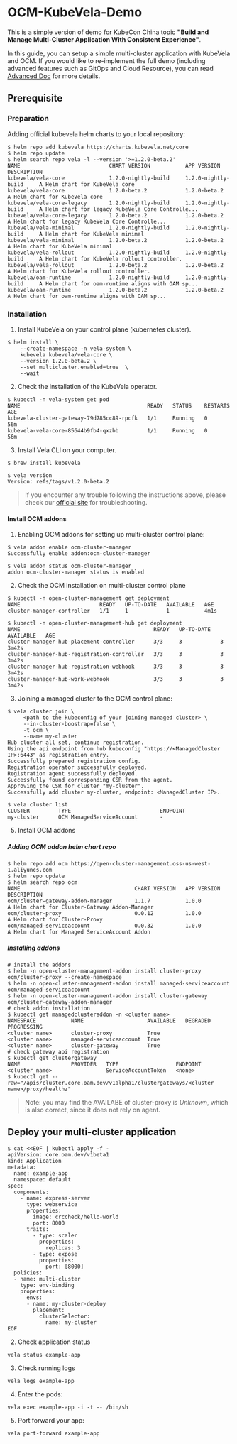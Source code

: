 # OCM-KubeVela-Demo

This is a simple version of demo for KubeCon China topic **"Build and Manage Multi-Cluster Application With Consistent Experience"**. 

In this guide, you can setup a simple multi-cluster application with KubeVela and OCM. If you would like to re-implement the full demo (including advanced features such as GitOps and Cloud Resource), you can read [Advanced Doc](https://github.com/wonderflow/ocm-kubevela-demo/tree/advanced) for more details.

## Prerequisite

### Preparation

Adding official kubevela helm charts to your local repository:

```shell
$ helm repo add kubevela https://charts.kubevela.net/core
$ helm repo update
$ helm search repo vela -l --version '>=1.2.0-beta.2'
NAME                            CHART VERSION           APP VERSION             DESCRIPTION                                       
kubevela/vela-core              1.2.0-nightly-build     1.2.0-nightly-build     A Helm chart for KubeVela core                    
kubevela/vela-core              1.2.0-beta.2            1.2.0-beta.2            A Helm chart for KubeVela core                    
kubevela/vela-core-legacy       1.2.0-nightly-build     1.2.0-nightly-build     A Helm chart for legacy KubeVela Core Controlle...
kubevela/vela-core-legacy       1.2.0-beta.2            1.2.0-beta.2            A Helm chart for legacy KubeVela Core Controlle...
kubevela/vela-minimal           1.2.0-nightly-build     1.2.0-nightly-build     A Helm chart for KubeVela minimal                 
kubevela/vela-minimal           1.2.0-beta.2            1.2.0-beta.2            A Helm chart for KubeVela minimal                 
kubevela/vela-rollout           1.2.0-nightly-build     1.2.0-nightly-build     A Helm chart for KubeVela rollout controller.     
kubevela/vela-rollout           1.2.0-beta.2            1.2.0-beta.2            A Helm chart for KubeVela rollout controller.     
kubevela/oam-runtime            1.2.0-nightly-build     1.2.0-nightly-build     A Helm chart for oam-runtime aligns with OAM sp...
kubevela/oam-runtime            1.2.0-beta.2            1.2.0-beta.2            A Helm chart for oam-runtime aligns with OAM sp...
```

### Installation

1. Install KubeVela on your control plane (kubernetes cluster).

```shell
$ helm install \
    --create-namespace -n vela-system \
    kubevela kubevela/vela-core \
    --version 1.2.0-beta.2 \
    --set multicluster.enabled=true  \
    --wait
```

2. Check the installation of the KubeVela operator.

```shell
$ kubectl -n vela-system get pod
NAME                                        READY   STATUS    RESTARTS   AGE
kubevela-cluster-gateway-79d785cc89-rpcfk   1/1     Running   0          56m
kubevela-vela-core-85644b9fb4-qxzbb         1/1     Running   0          56m
```

3. Install Vela CLI on your computer.

```shell
$ brew install kubevela

$ vela version
Version: refs/tags/v1.2.0-beta.2
```

>  If you encounter any trouble following the instructions above, please check our [official site](https://kubevela.io/docs/install#2-install-kubevela) for troubleshooting.

#### Install OCM addons

1. Enabling OCM addons for setting up multi-cluster control plane:

```shell
$ vela addon enable ocm-cluster-manager
Successfully enable addon:ocm-cluster-manager

$ vela addon status ocm-cluster-manager
addon ocm-cluster-manager status is enabled
```

2. Check the OCM installation on multi-cluster control plane

```shell
$ kubectl -n open-cluster-management get deployment
NAME                         READY   UP-TO-DATE   AVAILABLE   AGE
cluster-manager-controller   1/1     1            1           4m1s

$ kubectl -n open-cluster-management-hub get deployment
NAME                                          READY   UP-TO-DATE   AVAILABLE   AGE
cluster-manager-hub-placement-controller      3/3     3            3           3m42s
cluster-manager-hub-registration-controller   3/3     3            3           3m42s
cluster-manager-hub-registration-webhook      3/3     3            3           3m42s
cluster-manager-hub-work-webhook              3/3     3            3           3m42s
```

3. Joining a managed cluster to the OCM control plane:

```shell
$ vela cluster join \
     <path to the kubeconfig of your joining managed cluster> \
     --in-cluster-boostrap=false \
     -t ocm \
     --name my-cluster
Hub cluster all set, continue registration.
Using the api endpoint from hub kubeconfig "https://<ManagedCluster IP>:6443" as registration entry.
Successfully prepared registration config.
Registration operator successfully deployed.
Registration agent successfully deployed.
Successfully found corresponding CSR from the agent.
Approving the CSR for cluster "my-cluster".
Successfully add cluster my-cluster, endpoint: <ManagedCluster IP>.

$ vela cluster list
CLUSTER         TYPE                            ENDPOINT
my-cluster      OCM ManagedServiceAccount       - 
```

5. Install OCM addons

##### Adding OCM addon helm chart repo

```shell
$ helm repo add ocm https://open-cluster-management.oss-us-west-1.aliyuncs.com
$ helm repo update
$ helm search repo ocm
NAME                                    CHART VERSION   APP VERSION     DESCRIPTION                                   
ocm/cluster-gateway-addon-manager       1.1.7           1.0.0           A Helm chart for Cluster-Gateway Addon-Manager
ocm/cluster-proxy                       0.0.12          1.0.0           A Helm chart for Cluster-Proxy                
ocm/managed-serviceaccount              0.0.32          1.0.0           A Helm chart for Managed ServiceAccount Addon
```

##### Installing addons

```shell
# install the addons
$ helm -n open-cluster-management-addon install cluster-proxy ocm/cluster-proxy --create-namespace
$ helm -n open-cluster-management-addon install managed-serviceaccount ocm/managed-serviceaccount
$ helm -n open-cluster-management-addon install cluster-gateway ocm/cluster-gateway-addon-manager
# check addon installation
$ kubectl get managedclusteraddon -n <cluster name> 
NAMESPACE           NAME                    AVAILABLE   DEGRADED   PROGRESSING
<cluster name>      cluster-proxy           True     
<cluster name>      managed-serviceaccount  True     
<cluster name>      cluster-gateway         True  
# check gateway api registration
$ kubectl get clustergateway
NAME                PROVIDER   TYPE                  ENDPOINT
<cluster name>                 ServiceAccountToken   <none>
$ kubectl get --raw="/apis/cluster.core.oam.dev/v1alpha1/clustergateways/<cluster name>/proxy/healthz"
```
> Note: you may find the AVAILABE of cluster-proxy is *Unknown*, which is also correct, since it does not rely on agent.


## Deploy your multi-cluster application

```shell
$ cat <<EOF | kubectl apply -f -
apiVersion: core.oam.dev/v1beta1
kind: Application
metadata:
  name: example-app
  namespace: default
spec:
  components:
    - name: express-server
      type: webservice
      properties:
        image: crccheck/hello-world
        port: 8000
      traits:
        - type: scaler
          properties:
            replicas: 3
        - type: expose
          properties:
            port: [8000]
  policies:          
  - name: multi-cluster
    type: env-binding
    properties:
      envs:                                     
      - name: my-cluster-deploy
        placement:  
          clusterSelector:
            name: my-cluster
EOF
```

2. Check application status

```shell
vela status example-app
```

3. Check running logs

```shell
vela logs example-app
```

4. Enter the pods:

```shell
vela exec example-app -i -t -- /bin/sh
```

5. Port forward your app:

```shell
vela port-forward example-app
```
